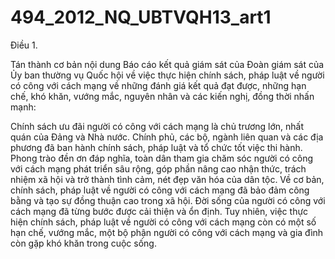 # 494_2012_NQ_UBTVQH13_art1

Điều 1.

Tán thành cơ bản nội dung Báo cáo kết quả giám sát của Đoàn giám sát của Ủy ban thường vụ Quốc hội về việc thực hiện chính sách, pháp luật về người có công với cách mạng về những đánh giá kết quả đạt được, những hạn chế, khó khăn, vướng mắc, nguyên nhân và các kiến nghị, đồng thời nhấn mạnh:

Chính sách ưu đãi người có công với cách mạng là chủ trương lớn, nhất quán của Đảng và Nhà nước. Chính phủ, các bộ, ngành liên quan và các địa phương đã ban hành chính sách, pháp luật và tổ chức tốt việc thi hành. Phong trào đền ơn đáp nghĩa, toàn dân tham gia chăm sóc người có công với cách mạng phát triển sâu rộng, góp phần nâng cao nhận thức, trách nhiệm xã hội và trở thành tình cảm, nét đẹp văn hóa của dân tộc. Về cơ bản, chính sách, pháp luật về người có công với cách mạng đã bảo đảm công bằng và tạo sự đồng thuận cao trong xã hội. Đời sống của người có công với cách mạng đã từng bước được cải thiện và ổn định. Tuy nhiên, việc thực hiện chính sách, pháp luật về người có công với cách mạng còn có một số hạn chế, vướng mắc, một bộ phận người có công với cách mạng và gia đình còn gặp khó khăn trong cuộc sống.